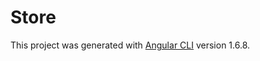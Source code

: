 # Store

This project was generated with [Angular CLI](https://github.com/angular/angular-cli) version 1.6.8.




